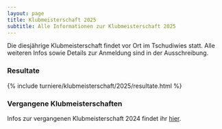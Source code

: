 ```yaml
---
layout: page
title: Klubmeisterschaft 2025
subtitle: Alle Informationen zur Klubmeisterschaft 2025
---
```


Die diesjährige Klubmeisterschaft findet vor Ort im Tschudiwies statt. Alle weiteren Infos sowie Details zur Anmeldung
sind in der Ausschreibung.

### Resultate

{% include turniere/klubmeisterschaft/2025/resultate.html %}

### Vergangene Klubmeisterschaften

Infos zur vergangenen Klubmeisterschaft 2024 findet ihr [hier](../2024).
